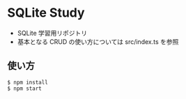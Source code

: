 # SQLite Study

- SQLite 学習用リポジトリ
- 基本となる CRUD の使い方については src/index.ts を参照

## 使い方

```
$ npm install
$ npm start
```


